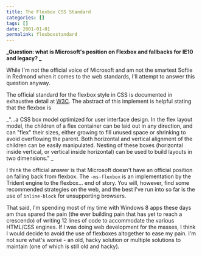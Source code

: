 ```yaml
---
title: The Flexbox CSS Standard
categories: []
tags: []
date: 2001-01-01
permalink: flexboxstandard
---
```


**_Question: what is Microsoft's position on Flexbox and fallbacks for IE10 and legacy? _**

While I'm not the official voice of Microsoft and am not the smartest Softie in Redmond when it comes to the web standards, I'll attempt to answer this question anyway.

The official standard for the flexbox style in CSS is documented in exhaustive detail at [W3C](http://www.w3.org/TR/css3-flexbox/). The abstract of this implement is helpful stating that the flexbox is

_"...a CSS box model optimized for user interface design. In the flex layout model, the children of a flex container can be laid out in any direction, and can "flex" their sizes, either growing to fill unused space or shrinking to avoid overflowing the parent. Both horizontal and vertical alignment of the children can be easily manipulated. Nesting of these boxes (horizontal inside vertical, or vertical inside horizontal) can be used to build layouts in two dimensions." _

I think the official answer is that Microsoft doesn't have an official position on falling back from flexbox. The `-ms-flexbox` is an implementation by the Trident engine to the flexbox... end of story. You will, however, find some recommended strategies on the web, and the best I've run into so far is the use of `inline-block` for unsupporting browsers.

That said, I'm spending most of my time with Windows 8 apps these days am thus spared the pain (the ever building pain that has yet to reach a crescendo) of writing 12 lines of code to accommodate the various HTML/CSS engines. If I was doing web development for the masses, I think I would decide to avoid the use of flexboxes altogether to ease my pain. I'm not sure what's worse - an old, hacky solution or multiple solutions to maintain (one of which is still old and hacky).

 

    
